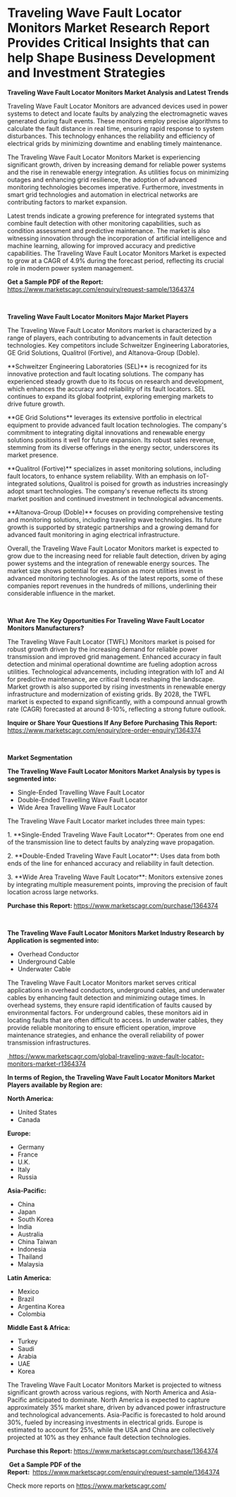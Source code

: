 <p><h1>Traveling Wave Fault Locator Monitors Market Research Report Provides Critical Insights that can help Shape Business Development and Investment Strategies</h1></p><p><strong>Traveling Wave Fault Locator Monitors Market Analysis and Latest Trends</strong></p>
<p><p>Traveling Wave Fault Locator Monitors are advanced devices used in power systems to detect and locate faults by analyzing the electromagnetic waves generated during fault events. These monitors employ precise algorithms to calculate the fault distance in real time, ensuring rapid response to system disturbances. This technology enhances the reliability and efficiency of electrical grids by minimizing downtime and enabling timely maintenance.</p><p>The Traveling Wave Fault Locator Monitors Market is experiencing significant growth, driven by increasing demand for reliable power systems and the rise in renewable energy integration. As utilities focus on minimizing outages and enhancing grid resilience, the adoption of advanced monitoring technologies becomes imperative. Furthermore, investments in smart grid technologies and automation in electrical networks are contributing factors to market expansion.</p><p>Latest trends indicate a growing preference for integrated systems that combine fault detection with other monitoring capabilities, such as condition assessment and predictive maintenance. The market is also witnessing innovation through the incorporation of artificial intelligence and machine learning, allowing for improved accuracy and predictive capabilities. The Traveling Wave Fault Locator Monitors Market is expected to grow at a CAGR of 4.9% during the forecast period, reflecting its crucial role in modern power system management.</p></p>
<p><strong>Get a Sample PDF of the Report:&nbsp;</strong> <a href="https://www.marketscagr.com/enquiry/request-sample/1364374?utm_campaign=2097&utm_medium=2&utm_source=Github&utm_content=ia&utm_term=14022025&utm_id=traveling-wave-fault-locator-monitors">https://www.marketscagr.com/enquiry/request-sample/1364374</a></p>
<p>&nbsp;</p>
<p><strong>Traveling Wave Fault Locator Monitors Major Market Players</strong></p>
<p><p>The Traveling Wave Fault Locator Monitors market is characterized by a range of players, each contributing to advancements in fault detection technologies. Key competitors include Schweitzer Engineering Laboratories, GE Grid Solutions, Qualitrol (Fortive), and Altanova-Group (Doble).</p><p>**Schweitzer Engineering Laboratories (SEL)** is recognized for its innovative protection and fault locating solutions. The company has experienced steady growth due to its focus on research and development, which enhances the accuracy and reliability of its fault locators. SEL continues to expand its global footprint, exploring emerging markets to drive future growth.</p><p>**GE Grid Solutions** leverages its extensive portfolio in electrical equipment to provide advanced fault location technologies. The company's commitment to integrating digital innovations and renewable energy solutions positions it well for future expansion. Its robust sales revenue, stemming from its diverse offerings in the energy sector, underscores its market presence.</p><p>**Qualitrol (Fortive)** specializes in asset monitoring solutions, including fault locators, to enhance system reliability. With an emphasis on IoT-integrated solutions, Qualitrol is poised for growth as industries increasingly adopt smart technologies. The company's revenue reflects its strong market position and continued investment in technological advancements.</p><p>**Altanova-Group (Doble)** focuses on providing comprehensive testing and monitoring solutions, including traveling wave technologies. Its future growth is supported by strategic partnerships and a growing demand for advanced fault monitoring in aging electrical infrastructure.</p><p>Overall, the Traveling Wave Fault Locator Monitors market is expected to grow due to the increasing need for reliable fault detection, driven by aging power systems and the integration of renewable energy sources. The market size shows potential for expansion as more utilities invest in advanced monitoring technologies. As of the latest reports, some of these companies report revenues in the hundreds of millions, underlining their considerable influence in the market.</p></p>
<p>&nbsp;</p>
<p><strong>What Are The Key Opportunities For Traveling Wave Fault Locator Monitors Manufacturers?</strong></p>
<p><p>The Traveling Wave Fault Locator (TWFL) Monitors market is poised for robust growth driven by the increasing demand for reliable power transmission and improved grid management. Enhanced accuracy in fault detection and minimal operational downtime are fueling adoption across utilities. Technological advancements, including integration with IoT and AI for predictive maintenance, are critical trends reshaping the landscape. Market growth is also supported by rising investments in renewable energy infrastructure and modernization of existing grids. By 2028, the TWFL market is expected to expand significantly, with a compound annual growth rate (CAGR) forecasted at around 8-10%, reflecting a strong future outlook.</p></p>
<p><strong>Inquire or Share Your Questions If Any Before Purchasing This Report:</strong> <a href="https://www.marketscagr.com/enquiry/pre-order-enquiry/1364374?utm_campaign=2097&utm_medium=2&utm_source=Github&utm_content=ia&utm_term=14022025&utm_id=traveling-wave-fault-locator-monitors">https://www.marketscagr.com/enquiry/pre-order-enquiry/1364374</a></p>
<p>&nbsp;</p>
<p><strong>Market Segmentation</strong></p>
<p><strong>The Traveling Wave Fault Locator Monitors Market Analysis by types is segmented into:</strong></p>
<p><ul><li>Single-Ended Travelling Wave Fault Locator</li><li>Double-Ended Travelling Wave Fault Locator</li><li>Wide Area Travelling Wave Fault Locator</li></ul></p>
<p><p>The Traveling Wave Fault Locator market includes three main types: </p><p>1. **Single-Ended Traveling Wave Fault Locator**: Operates from one end of the transmission line to detect faults by analyzing wave propagation.</p><p>2. **Double-Ended Traveling Wave Fault Locator**: Uses data from both ends of the line for enhanced accuracy and reliability in fault detection.</p><p>3. **Wide Area Traveling Wave Fault Locator**: Monitors extensive zones by integrating multiple measurement points, improving the precision of fault location across large networks.</p></p>
<p><strong>Purchase this Report:&nbsp;</strong><a href="https://www.marketscagr.com/purchase/1364374?utm_campaign=2097&utm_medium=2&utm_source=Github&utm_content=ia&utm_term=14022025&utm_id=traveling-wave-fault-locator-monitors">https://www.marketscagr.com/purchase/1364374</a></p>
<p>&nbsp;</p>
<p><strong>The Traveling Wave Fault Locator Monitors Market Industry Research by Application is segmented into:</strong></p>
<p><ul><li>Overhead  Conductor</li><li>Underground Cable</li><li>Underwater Cable</li></ul></p>
<p><p>The Traveling Wave Fault Locator Monitors market serves critical applications in overhead conductors, underground cables, and underwater cables by enhancing fault detection and minimizing outage times. In overhead systems, they ensure rapid identification of faults caused by environmental factors. For underground cables, these monitors aid in locating faults that are often difficult to access. In underwater cables, they provide reliable monitoring to ensure efficient operation, improve maintenance strategies, and enhance the overall reliability of power transmission infrastructures.</p></p>
<p><a href="https://www.marketscagr.com/global-traveling-wave-fault-locator-monitors-market-r1364374?utm_campaign=2097&utm_medium=2&utm_source=Github&utm_content=ia&utm_term=14022025&utm_id=traveling-wave-fault-locator-monitors">&nbsp;https://www.marketscagr.com/global-traveling-wave-fault-locator-monitors-market-r1364374</a></p>
<p><strong>In terms of Region, the Traveling Wave Fault Locator Monitors Market Players available by Region are:</strong></p>
<p>
    <p> <strong> North America: </strong>
        <ul>
            <li>United States</li>
            <li>Canada</li>
        </ul>
        </p> 
    <p> <strong> Europe: </strong>
        <ul>
            <li>Germany</li>
            <li>France</li>
            <li>U.K.</li>
            <li>Italy</li>
            <li>Russia</li>
        </ul>
        </p> 
    <p> <strong> Asia-Pacific: </strong>
        <ul>
            <li>China</li>
            <li>Japan</li>
            <li>South Korea</li>
            <li>India</li>
            <li>Australia</li>
            <li>China Taiwan</li>
            <li>Indonesia</li>
            <li>Thailand</li>
            <li>Malaysia</li>
        </ul>
        </p> 
    <p> <strong> Latin America: </strong>
        <ul>
            <li>Mexico</li>
            <li>Brazil</li>
            <li>Argentina Korea</li>
            <li>Colombia</li>
        </ul>
        </p> 
    <p> <strong> Middle East & Africa: </strong>
        <ul>
            <li>Turkey</li>
            <li>Saudi</li>
            <li>Arabia</li>
            <li>UAE</li>
            <li>Korea</li>
        </ul>
    </p>
    </p>
<p><p>The Traveling Wave Fault Locator Monitors Market is projected to witness significant growth across various regions, with North America and Asia-Pacific anticipated to dominate. North America is expected to capture approximately 35% market share, driven by advanced power infrastructure and technological advancements. Asia-Pacific is forecasted to hold around 30%, fueled by increasing investments in electrical grids. Europe is estimated to account for 25%, while the USA and China are collectively projected at 10% as they enhance fault detection technologies.</p></p>
<p><strong>Purchase this Report: </strong><a href="https://www.marketscagr.com/purchase/1364374?utm_campaign=2097&utm_medium=2&utm_source=Github&utm_content=ia&utm_term=14022025&utm_id=traveling-wave-fault-locator-monitors">https://www.marketscagr.com/purchase/1364374</a></p>
<p>&nbsp;<strong>Get a Sample PDF of the Report:&nbsp;&nbsp;</strong><a href="https://www.marketscagr.com/enquiry/request-sample/1364374?utm_campaign=2097&utm_medium=2&utm_source=Github&utm_content=ia&utm_term=14022025&utm_id=traveling-wave-fault-locator-monitors">https://www.marketscagr.com/enquiry/request-sample/1364374</a></p>
<p><strong></strong></p>
<p>Check more reports on <a href="https://www.marketscagr.com/?utm_campaign=2097&utm_medium=2&utm_source=Github&utm_content=ia&utm_term=14022025&utm_id=traveling-wave-fault-locator-monitors">https://www.marketscagr.com/</a></p>